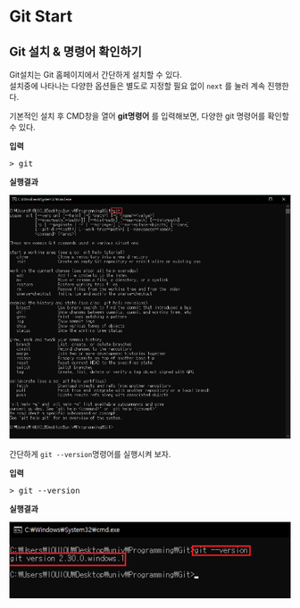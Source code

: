 # Git Start

## Git 설치 & 명령어 확인하기

Git설치는 Git 홈페이지에서 간단하게 설치할 수 있다.  
설치중에 나타나는 다양한 옵션들은 별도로 지정할 필요 없이 `next` 를 눌러 계속 진행한다.   

기본적인 설치 후 CMD창을 열어 **git명령어** 를 입력해보면, 다양한 git 명령어를 확인할 수 있다.  

**입력**

<pre>
> git
</pre>

**실행결과**

<img src='./img/1_CommandGit.png' width='700'></img>

간단하게 `git --version`명령어를 실행시켜 보자.

**입력**

<pre>
> git --version
</pre>

**실행결과**

<img src='./img/2_GitVersionCheck.png'></img>

